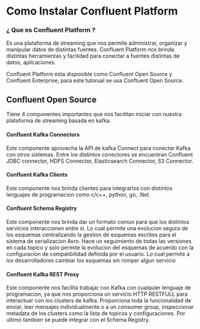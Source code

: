 # Como Instalar Confluent Platform

### ¿ Que es Confluent Platform ?
Es una plataforma de streaming que nos permite administrar, organizar y manipular datos de distintas fuentes. Confluent Platform nos brinda distintas herramientas y facilidad para conectar a fuentes distintas de datos, aplicaciones.

Confluent Platform esta disponible como Confluent Open Source y Confluent Enterprise, para este tutorual se usa Confluent Open Source.

## Confluent Open Source
Tiene 4 componentes importantes que nos facilitan iniciar con nuestra plataforma de streaming basada en kafka.

#### Confluent Kafka Connectors
Este componente aprovecha la API de kafka Connect para conectar Kafka con otros sistemas. Entre los distintos conectores se encuentran Confluent JDBC connector, HDFS Connector,  Elasticsearch Connector, S3 Connector.

#### Confluent Kafka Clients
Este componente nos brinda clientes para integrarlos con distintos lenguajes de programacion como c/c++, python, go, .Net.

#### Confluent Schema Registry
Este componente nos brinda dar un formato comun para que los distintos servicios interaccionen entre si. Lo cual permite una evolucion segura de los esquemas centralizando la gestion de esquemas escritos para el sistema de serializacion Avro. Hace un seguimiento de todas las versiones en cada topico y solo permite la evolucion del esquemas de acuerdo con la configuración de compatibilidad definida por el usuario. Lo cual permite a los desarrolladores cambiar los esquemas sin romper algun servicio

#### Confluent Kafka REST Proxy

Este componente nos facilita trabajar con Kafka con cualquier lenguaje de programacion, ya que nos proporciona un servicio HTTP RESTFULL para interactuar con los clusters de kafka. Proporciona toda la funcionalidad de enviar, leer mensajes individualmente o a un consumer group, inspeccionar metadata de los clusters como la lista de topicos y configuraciones. Por ultimo tambien se puede integrar con el Schema Registry.
